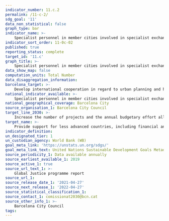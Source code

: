 ```yaml
---
indicator_number: 11.c.2
permalink: /11-c-2/
sdg_goal: '11'
data_non_statistical: false
graph_type: bar
indicator_name: >-
    Specialist personnel in member cities involved in specialist exchange programmes concerning urban planning and housing
indicator_sort_order: 11-0c-02
published: true
reporting_status: complete
target_id: '11.c'
graph_title: >-
    Specialist personnel in member cities involved in specialist exchange programmes concerning urban planning and housing
data_show_map: false
computation_units: Total Number
data_disaggregation_information: 
barcelona_target: >-
    Develop international cooperation in regard to urban planning and housing
national_indicator_available: >-
    Specialist personnel in member cities involved in specialist exchange programmes concerning urban planning and housing
national_geographical_coverage: Barcelona City
source_organisation_1: Barcelona City Council
target_line_2030: >-
    Increase the number of projects and the annual budgetary effort allocated to this area, integrating the perspectives of gender and accessibility as factors of this work and maintaining the number of municipal specialists from member cities involved in exchange programmes
target_name: >-
    Provide support for less advanced countries, including financial and technical assistance, so that they are able to construct sustainable, resilient buildings using local materials
indicator_definition:
un_designated_tier: 1
un_custodian_agency: World Bank (WB)
goal_meta_link: 'https://unstats.un.org/sdgs/'
goal_meta_link_text: United Nations Sustainable Development Goals Metadata (pdf 894kB)
source_periodicity_1: Data available annually
source_earliest_available_1: 2019
source_active_1: true
source_url_text_1: >-
    Global Justice programme report
source_url_1:
source_release_date_1: '2021-04-27'
source_next_release_1: '2022-04-27'
source_statistical_classification_1: 
source_contact_1: comissionat2030@bcn.cat
source_other_info_1: >-
    Barcelona City Council
tags:
---
```

